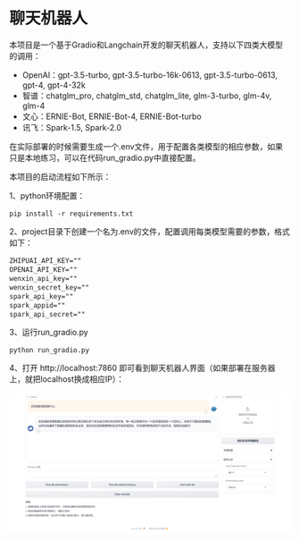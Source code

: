 # 聊天机器人

本项目是一个基于Gradio和Langchain开发的聊天机器人，支持以下四类大模型的调用：

- OpenAI：gpt-3.5-turbo, gpt-3.5-turbo-16k-0613, gpt-3.5-turbo-0613, gpt-4, gpt-4-32k
- 智谱：chatglm_pro, chatglm_std, chatglm_lite, glm-3-turbo, glm-4v, glm-4
- 文心：ERNIE-Bot, ERNIE-Bot-4, ERNIE-Bot-turbo
- 讯飞：Spark-1.5, Spark-2.0

在实际部署的时候需要生成一个.env文件，用于配置各类模型的相应参数，如果只是本地练习，可以在代码run_gradio.py中直接配置。

本项目的启动流程如下所示：

1、python环境配置：

```
pip install -r requirements.txt
```

2、project目录下创建一个名为.env的文件，配置调用每类模型需要的参数，格式如下：

```
ZHIPUAI_API_KEY=""
OPENAI_API_KEY=""
wenxin_api_key=""
wenxin_secret_key=""
spark_api_key=""
spark_appid=""
spark_api_secret=""
```

3、运行run_gradio.py

```
python run_gradio.py
```

4、打开 http://localhost:7860 即可看到聊天机器人界面（如果部署在服务器上，就把localhost换成相应IP）：

![image-20240417094802714](figures/界面展示.png)